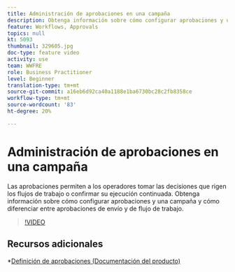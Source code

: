 ```yaml
---
title: Administración de aprobaciones en una campaña
description: Obtenga información sobre cómo configurar aprobaciones y una campaña y cómo diferenciar entre aprobaciones de envío y de flujo de trabajo.
feature: Workflows, Approvals
topics: null
kt: 5093
thumbnail: 329605.jpg
doc-type: feature video
activity: use
team: WWFRE
role: Business Practitioner
level: Beginner
translation-type: tm+mt
source-git-commit: a16eb6d92ca40a1188e1ba6730bc28c2fb8358ce
workflow-type: tm+mt
source-wordcount: '83'
ht-degree: 20%

---
```



# Administración de aprobaciones en una campaña

Las aprobaciones permiten a los operadores tomar las decisiones que rigen los flujos de trabajo o confirmar su ejecución continuada.
Obtenga información sobre cómo configurar aprobaciones y una campaña y cómo diferenciar entre aprobaciones de envío y de flujo de trabajo.

>[!VIDEO](https://video.tv.adobe.com/v/329605?quality=12)

## Recursos adicionales

*[Definición de aprobaciones (Documentación del producto)](https://experienceleague.adobe.com/docs/campaign-classic/using/automating-with-workflows/executing-a-workflow/defining-approvals.html?lang=en#sending-emails)

